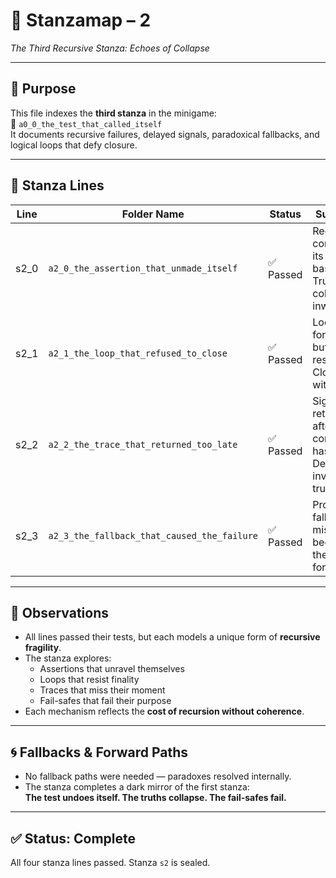 <!-- Save to: a0_0_the_test_that_called_itself/taskmaps/stanzamap_2.md -->

# 🧩 Stanzamap – 2  
*The Third Recursive Stanza: Echoes of Collapse*

---

## 📜 Purpose  
This file indexes the **third stanza** in the minigame:  
📁 `a0_0_the_test_that_called_itself`  
It documents recursive failures, delayed signals, paradoxical fallbacks, and logical loops that defy closure.

---

## 📂 Stanza Lines

| Line | Folder Name                                 | Status     | Summary                                                           |
|------|----------------------------------------------|------------|-------------------------------------------------------------------|
| s2_0 | `a2_0_the_assertion_that_unmade_itself`      | ✅ Passed   | Recursion contradicts its own base case. Truth collapses inward. |
| s2_1 | `a2_1_the_loop_that_refused_to_close`        | ✅ Passed   | Loop spins forward but never resolves. Closure withheld.          |
| s2_2 | `a2_2_the_trace_that_returned_too_late`      | ✅ Passed   | Signal returns after context has faded. Delay invalidates truth.  |
| s2_3 | `a2_3_the_fallback_that_caused_the_failure`  | ✅ Passed   | Protective fallback misfires, becoming the trigger for failure.   |

---

## 🧠 Observations

- All lines passed their tests, but each models a unique form of **recursive fragility**.
- The stanza explores:
  - Assertions that unravel themselves
  - Loops that resist finality
  - Traces that miss their moment
  - Fail-safes that fail their purpose
- Each mechanism reflects the **cost of recursion without coherence**.

---

## 🌀 Fallbacks & Forward Paths

- No fallback paths were needed — paradoxes resolved internally.  
- The stanza completes a dark mirror of the first stanza:  
  **The test undoes itself. The truths collapse. The fail-safes fail.**

---

## ✅ Status: Complete  
All four stanza lines passed. Stanza `s2` is sealed.

